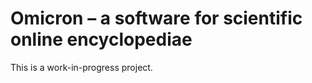 # Omicron &ndash; a software for scientific online encyclopediae

This is a work-in-progress project.
